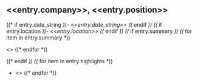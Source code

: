 ## <<entry.company>>, <<entry.position>>

((* if entry.date_string *))- <<entry.date_string>>
((* endif *))
((* if entry.location *))- <<entry.location>>
((* endif *))
((* if entry.summary *))
((* for item in entry.summary *))

   <<item>>
((* endfor *))

((* endif *))
((* for item in entry.highlights *))
- <<item>>
((* endfor *))
